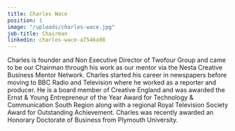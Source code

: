 ```yaml
---
title: Charles Wace
position: 1
image: "/uploads/charles-wace.jpg"
job-title: Chairman
linkedin: charles-wace-a7546a98
---
```


Charles is founder and Non Executive Director of Twofour Group and came to be our Chairman through his work as our mentor via the Nesta Creative Business Mentor Network. Charles started his career in newspapers before moving to BBC Radio and Television where he worked as a reporter and producer. He is a board member of Creative England and was awarded the Ernst & Young Entrepreneur of the Year Award for Technology & Communication South Region along with a regional Royal Television Society Award for Outstanding Achievement. Charles was recently awarded an Honorary Doctorate of Business from Plymouth University.
